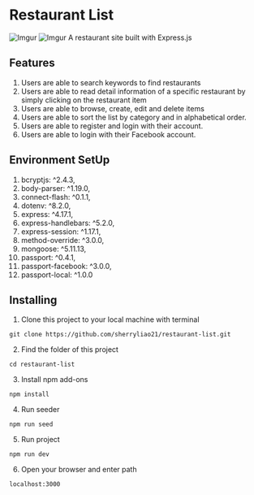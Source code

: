 # Restaurant List
![Imgur](https://imgur.com/lyRqdTl.png)
![Imgur](https://imgur.com/n5swJCl.png)
A restaurant site built with Express.js

## Features
1. Users are able to search keywords to find restaurants
2. Users are able to read detail information of a specific restaurant by simply clicking on the restaurant item
3. Users are able to browse, create, edit and delete items
4. Users are able to sort the list by category and in alphabetical order.
5. Users are able to register and login with their account.
6. Users are able to login with their Facebook account. 

## Environment SetUp
1. bcryptjs: ^2.4.3,
2. body-parser: ^1.19.0,
3. connect-flash: ^0.1.1,
4. dotenv: ^8.2.0,
5. express: ^4.17.1,
6. express-handlebars: ^5.2.0,
7. express-session: ^1.17.1,
8. method-override: ^3.0.0,
9. mongoose: ^5.11.13,
10. passport: ^0.4.1,
11. passport-facebook: ^3.0.0,
12. passport-local: ^1.0.0

## Installing
1. Clone this project  to your local machine with terminal
```
git clone https://github.com/sherryliao21/restaurant-list.git
```
2. Find the folder of this project
```
cd restaurant-list
```
3. Install npm add-ons
```
npm install
```
4. Run seeder
```
npm run seed
```

5. Run project
```
npm run dev
```
6. Open your browser and enter path
```
localhost:3000
```

